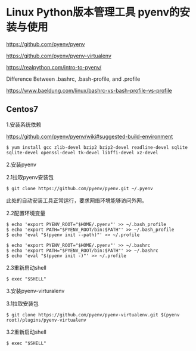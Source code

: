 # Linux Python版本管理工具 pyenv的安装与使用

https://github.com/pyenv/pyenv

https://github.com/pyenv/pyenv-virtualenv



https://realpython.com/intro-to-pyenv/

Difference Between .bashrc, .bash-profile, and .profile

https://www.baeldung.com/linux/bashrc-vs-bash-profile-vs-profile

## Centos7

1.安装系统依赖

https://github.com/pyenv/pyenv/wiki#suggested-build-environment

```shell
$ yum install gcc zlib-devel bzip2 bzip2-devel readline-devel sqlite sqlite-devel openssl-devel tk-devel libffi-devel xz-devel

```

2.安装pyenv

2.1拉取pyenv安装包

````shell
$ git clone https://github.com/pyenv/pyenv.git ~/.pyenv
````

此处的自动安装工具正常运行，要求网络环境能够访问外网。

2.2配置环境变量

```shell
$ echo 'export PYENV_ROOT="$HOME/.pyenv"' >> ~/.bash_profile
$ echo 'export PATH="$PYENV_ROOT/bin:$PATH"' >> ~/.bash_profile
$ echo 'eval "$(pyenv init --path)"' >> ~/.profile

$ echo 'export PYENV_ROOT="$HOME/.pyenv"' >> ~/.bashrc
$ echo 'export PATH="$PYENV_ROOT/bin:$PATH"' >> ~/.bashrc
$ echo 'eval "$(pyenv init -)"' >> ~/.profile
```

2.3重新启动shell

```shell
$ exec "$SHELL"
```



3.安装pyenv-virturalenv

3.1拉取安装包

```shell
$ git clone https://github.com/pyenv/pyenv-virtualenv.git $(pyenv root)/plugins/pyenv-virtualenv
```

3.2重新启动shell

```shell
$ exec "$SHELL"
```

